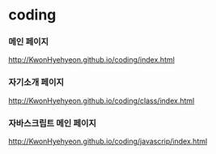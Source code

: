 # coding

### 메인 페이지
http://KwonHyehyeon.github.io/coding/index.html 

### 자기소개 페이지
http://KwonHyehyeon.github.io/coding/class/index.html

### 자바스크립트 메인 페이지
http://KwonHyehyeon.github.io/coding/javascrip/index.html